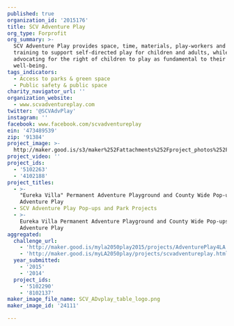 ```yaml
---
published: true
organization_id: '2015176'
title: SCV Adventure Play
org_type: Forprofit
org_summary: >-
  SCV Adventure Play provides space, time, materials, play-workers and play-work
  training to support self-directed play for children and adults, while
  advocating for the right of children to play as fundamental to their
  well-being.
tags_indicators:
  - Access to parks & green space
  - Public safety & public space
charity_navigator_url: ''
organization_website:
  - www.scvadventureplay.com
twitter: '@SCVAdvPlay'
instagram: ''
facebook: www.facebook.com/scvadventureplay
ein: '473489539'
zip: '91384'
project_image: >-
  http://maker.good.is/s3/maker%252Fattachments%252Fproject_photos%252Fimages%252F24111%252Fdisplay%252FSCV_ADvplay_table_logo.png=c570x385
project_video: ''
project_ids:
  - '5102263'
  - '4102188'
project_titles:
  - >-
    "Eureka Villa" Permanent Adventure Playground and County Wide Pop-ups by SCV
    Adventure Play
  - SCV Adventure Play Pop-ups and Park Projects
  - >-
    Eureka Villa Permanent Adventure Playground and County Wide Pop-ups by SCV
    Adventure Play
aggregated:
  challenge_url:
    - 'http://maker.good.is/myla2050play2015/projects/AdventurePlay4LA.html'
    - 'http://maker.good.is/myLA2050play/projects/scvadventureplay.html'
  year_submitted:
    - '2015'
    - '2014'
  project_ids:
    - '5102290'
    - '8102137'
maker_image_file_name: SCV_ADvplay_table_logo.png
maker_image_id: '24111'

---
```

